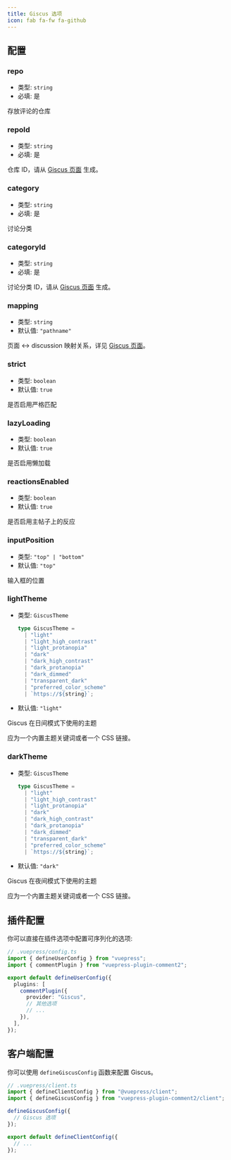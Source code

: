 ```yaml
---
title: Giscus 选项
icon: fab fa-fw fa-github
---
```


## 配置

### repo

- 类型: `string`
- 必填: 是

存放评论的仓库

### repoId

- 类型: `string`
- 必填: 是

仓库 ID，请从 [Giscus 页面](https://giscus.app/zh-CN) 生成。

### category

- 类型: `string`
- 必填: 是

讨论分类

### categoryId

- 类型: `string`
- 必填: 是

讨论分类 ID，请从 [Giscus 页面](https://giscus.app/zh-CN) 生成。

### mapping

- 类型: `string`
- 默认值: `"pathname"`

页面 ↔️ discussion 映射关系，详见 [Giscus 页面](https://giscus.app/zh-CN)。

### strict

- 类型: `boolean`
- 默认值: `true`

是否启用严格匹配

### lazyLoading

- 类型: `boolean`
- 默认值: `true`

是否启用懒加载

### reactionsEnabled

- 类型: `boolean`
- 默认值: `true`

是否启用主帖子上的反应

### inputPosition

- 类型: `"top" | "bottom"`
- 默认值: `"top"`

输入框的位置

### lightTheme

- 类型: `GiscusTheme`

  ```ts
  type GiscusTheme =
    | "light"
    | "light_high_contrast"
    | "light_protanopia"
    | "dark"
    | "dark_high_contrast"
    | "dark_protanopia"
    | "dark_dimmed"
    | "transparent_dark"
    | "preferred_color_scheme"
    | `https://${string}`;
  ```

- 默认值: `"light"`

Giscus 在日间模式下使用的主题

应为一个内置主题关键词或者一个 CSS 链接。

### darkTheme

- 类型: `GiscusTheme`

  ```ts
  type GiscusTheme =
    | "light"
    | "light_high_contrast"
    | "light_protanopia"
    | "dark"
    | "dark_high_contrast"
    | "dark_protanopia"
    | "dark_dimmed"
    | "transparent_dark"
    | "preferred_color_scheme"
    | `https://${string}`;
  ```

- 默认值: `"dark"`

Giscus 在夜间模式下使用的主题

应为一个内置主题关键词或者一个 CSS 链接。

## 插件配置

你可以直接在插件选项中配置可序列化的选项:

```ts
// .vuepress/config.ts
import { defineUserConfig } from "vuepress";
import { commentPlugin } from "vuepress-plugin-comment2";

export default defineUserConfig({
  plugins: [
    commentPlugin({
      provider: "Giscus",
      // 其他选项
      // ...
    }),
  ],
});
```

## 客户端配置

你可以使用 `defineGiscusConfig` 函数来配置 Giscus。

```ts
// .vuepress/client.ts
import { defineClientConfig } from "@vuepress/client";
import { defineGiscusConfig } from "vuepress-plugin-comment2/client";

defineGiscusConfig({
  // Giscus 选项
});

export default defineClientConfig({
  // ...
});
```
